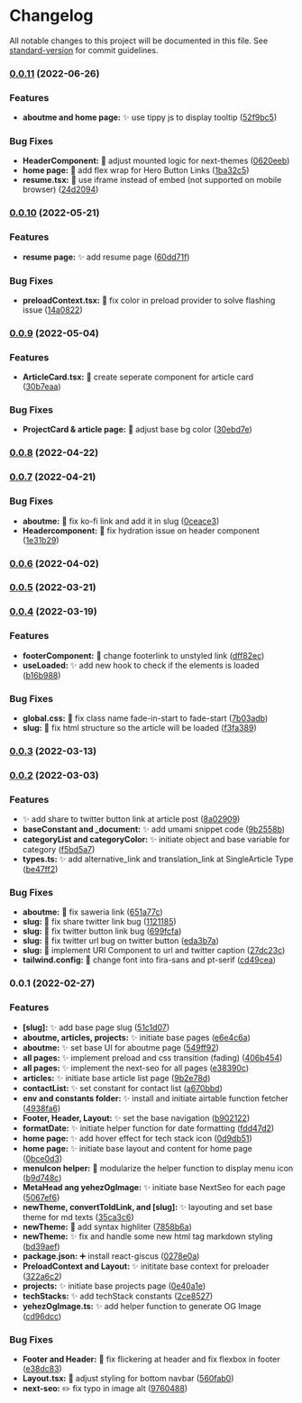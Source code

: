 # Changelog

All notable changes to this project will be documented in this file. See [standard-version](https://github.com/conventional-changelog/standard-version) for commit guidelines.

### [0.0.11](https://github.com/yehezkielgunawan/yehezgun-v3/compare/v0.0.10...v0.0.11) (2022-06-26)

### Features

- **aboutme and home page:** :sparkles: use tippy js to display tooltip ([52f9bc5](https://github.com/yehezkielgunawan/yehezgun-v3/commit/52f9bc5a3c34c0b11783c4e070b2c89946e01e66))

### Bug Fixes

- **HeaderComponent:** :bug: adjust mounted logic for next-themes ([0620eeb](https://github.com/yehezkielgunawan/yehezgun-v3/commit/0620eeb1ab49092e28e15dfa387e5d4328dba3c8))
- **home page:** :bug: add flex wrap for Hero Button Links ([1ba32c5](https://github.com/yehezkielgunawan/yehezgun-v3/commit/1ba32c5c08c7e0d0ac286a29d83997f1020b1838))
- **resume.tsx:** :bug: use iframe instead of embed (not supported on mobile browser) ([24d2094](https://github.com/yehezkielgunawan/yehezgun-v3/commit/24d2094d6998e9f9523e0256ac5b291ef365e1c4))

### [0.0.10](https://github.com/yehezkielgunawan/yehezgun-v3/compare/v0.0.9...v0.0.10) (2022-05-21)

### Features

- **resume page:** :sparkles: add resume page ([60dd71f](https://github.com/yehezkielgunawan/yehezgun-v3/commit/60dd71f7952cf921b85312948f56145ccdeff220))

### Bug Fixes

- **preloadContext.tsx:** :lipstick: fix color in preload provider to solve flashing issue ([14a0822](https://github.com/yehezkielgunawan/yehezgun-v3/commit/14a0822b39787cd8a2a926d8b6d74ef226a1aa7f))

### [0.0.9](https://github.com/yehezkielgunawan/yehezgun-v3/compare/v0.0.8...v0.0.9) (2022-05-04)

### Features

- **ArticleCard.tsx:** :art: create seperate component for article card ([30b7eaa](https://github.com/yehezkielgunawan/yehezgun-v3/commit/30b7eaa6f2b7f26342b3b72b45ecef90da5f19f2))

### Bug Fixes

- **ProjectCard & article page:** :lipstick: adjust base bg color ([30ebd7e](https://github.com/yehezkielgunawan/yehezgun-v3/commit/30ebd7e9b26443663be8799a62ff7e15c11e697a))

### [0.0.8](https://github.com/yehezkielgunawan/yehezgun-v3/compare/v0.0.7...v0.0.8) (2022-04-22)

### [0.0.7](https://github.com/yehezkielgunawan/yehezgun-v3/compare/v0.0.6...v0.0.7) (2022-04-21)

### Bug Fixes

- **aboutme:** :speech_balloon: fix ko-fi link and add it in slug ([0ceace3](https://github.com/yehezkielgunawan/yehezgun-v3/commit/0ceace3291e576621747dae737176228ac553136))
- **Headercomponent:** :bug: fix hydration issue on header component ([1e31b29](https://github.com/yehezkielgunawan/yehezgun-v3/commit/1e31b292858b8b77b7e6926d01dbed09a41eac66))

### [0.0.6](https://github.com/yehezkielgunawan/yehezgun-v3/compare/v0.0.5...v0.0.6) (2022-04-02)

### [0.0.5](https://github.com/yehezkielgunawan/yehezgun-v3/compare/v0.0.4...v0.0.5) (2022-03-21)

### [0.0.4](https://github.com/yehezkielgunawan/yehezgun-v3/compare/v0.0.3...v0.0.4) (2022-03-19)

### Features

- **footerComponent:** :lipstick: change footerlink to unstyled link ([dff82ec](https://github.com/yehezkielgunawan/yehezgun-v3/commit/dff82ecf2b4285a87f56efdd0650edddae470c99))
- **useLoaded:** :sparkles: add new hook to check if the elements is loaded ([b16b988](https://github.com/yehezkielgunawan/yehezgun-v3/commit/b16b9886eb3cba0da0467fbb90620aaddbcd5d8c))

### Bug Fixes

- **global.css:** :bug: fix class name fade-in-start to fade-start ([7b03adb](https://github.com/yehezkielgunawan/yehezgun-v3/commit/7b03adb7dcee65433cef6b8d0741ecfe09583a19))
- **slug:** :bug: fix html structure so the article will be loaded ([f3fa389](https://github.com/yehezkielgunawan/yehezgun-v3/commit/f3fa389f868ea8a96a6c6467c61513bfeb361e4e))

### [0.0.3](https://github.com/yehezkielgunawan/yehezgun-v3/compare/v0.0.2...v0.0.3) (2022-03-13)

### [0.0.2](https://github.com/yehezkielgunawan/yehezgun-v3/compare/v0.0.1...v0.0.2) (2022-03-03)

### Features

- :sparkles: add share to twitter button link at article post ([8a02909](https://github.com/yehezkielgunawan/yehezgun-v3/commit/8a0290998ce8f8a930480db66e8653b2b3d1dabf))
- **baseConstant and \_document:** :sparkles: add umami snippet code ([9b2558b](https://github.com/yehezkielgunawan/yehezgun-v3/commit/9b2558b7469ac5dbe589385855eb132b49b42dd6))
- **categoryList and categoryColor:** :sparkles: initiate object and base variable for category ([f5bd5a7](https://github.com/yehezkielgunawan/yehezgun-v3/commit/f5bd5a7f37d9ecc0ea7c7fa1de00af9669b4343c))
- **types.ts:** :sparkles: add alternative_link and translation_link at SingleArticle Type ([be47ff2](https://github.com/yehezkielgunawan/yehezgun-v3/commit/be47ff234698baad42ddf9cafbc9b605a5513fcc))

### Bug Fixes

- **aboutme:** :bug: fix saweria link ([651a77c](https://github.com/yehezkielgunawan/yehezgun-v3/commit/651a77c8b9af39163b3fd2f4ed4315648801331a))
- **slug:** :bug: fix share twitter link bug ([1121185](https://github.com/yehezkielgunawan/yehezgun-v3/commit/112118535a2b387a649f6bf8a4aaaf96fc638333))
- **slug:** :bug: fix twitter button link bug ([699fcfa](https://github.com/yehezkielgunawan/yehezgun-v3/commit/699fcfa7188c25ccda8c547139ce5303a2584e60))
- **slug:** :bug: fix twitter url bug on twitter button ([eda3b7a](https://github.com/yehezkielgunawan/yehezgun-v3/commit/eda3b7af12cc3da169bb97a22cfe6edfff7479f6))
- **slug:** :bug: implement URI Component to url and twitter caption ([27dc23c](https://github.com/yehezkielgunawan/yehezgun-v3/commit/27dc23c1f52982855ae3b9a8dcc3315313c19835))
- **tailwind.config:** :wrench: change font into fira-sans and pt-serif ([cd49cea](https://github.com/yehezkielgunawan/yehezgun-v3/commit/cd49cea9455038ba91b3595ef9d16b4ab1031770))

### 0.0.1 (2022-02-27)

### Features

- **[slug]:** :sparkles: add base page slug ([51c1d07](https://github.com/yehezkielgunawan/yehezgun-v3/commit/51c1d07845beb85904e8ff7d961a9b93187f735a))
- **aboutme, articles, projects:** :sparkles: initiate base pages ([e6e4c6a](https://github.com/yehezkielgunawan/yehezgun-v3/commit/e6e4c6a6821df19df29e8e52ef9f8cd765dcac11))
- **aboutme:** :sparkles: set base UI for aboutme page ([549ff92](https://github.com/yehezkielgunawan/yehezgun-v3/commit/549ff92f416a4784144a7055352c46502629bd5d))
- **all pages:** :sparkles: implement preload and css transition (fading) ([406b454](https://github.com/yehezkielgunawan/yehezgun-v3/commit/406b454eb53968d3dcc4e552b4ea0f318fa68d83))
- **all pages:** :sparkles: implement the next-seo for all pages ([e38390c](https://github.com/yehezkielgunawan/yehezgun-v3/commit/e38390c951c567100431d6e280c14f5e3488a911))
- **articles:** :sparkles: initiate base article list page ([9b2e78d](https://github.com/yehezkielgunawan/yehezgun-v3/commit/9b2e78d8a0f3f2cebb83a135d98ef85b631881db))
- **contactList:** :sparkles: set constant for contact list ([a670bbd](https://github.com/yehezkielgunawan/yehezgun-v3/commit/a670bbd048be7e96d524a7acf4793ab94d349bd2))
- **env and constants folder:** :sparkles: install and initiate airtable function fetcher ([4938fa6](https://github.com/yehezkielgunawan/yehezgun-v3/commit/4938fa617b8e22ce430946cb2c87d3313ec12577))
- **Footer, Header, Layout:** :sparkles: set the base navigation ([b902122](https://github.com/yehezkielgunawan/yehezgun-v3/commit/b90212227bb7f2a2cd6c987e9280d4aa269a2a0c))
- **formatDate:** :sparkles: initiate helper function for date formatting ([fdd47d2](https://github.com/yehezkielgunawan/yehezgun-v3/commit/fdd47d22b0059f6ef7bc888a4324efc69fc72b6a))
- **home page:** :sparkles: add hover effect for tech stack icon ([0d9db51](https://github.com/yehezkielgunawan/yehezgun-v3/commit/0d9db51b83270035888feddd6d143693e16be673))
- **home page:** :sparkles: initiate base layout and content for home page ([0bce0d3](https://github.com/yehezkielgunawan/yehezgun-v3/commit/0bce0d3ef69cbb4b8f730ecb2d920c322fc57272))
- **menuIcon helper:** :art: modularize the helper function to display menu icon ([b9d748c](https://github.com/yehezkielgunawan/yehezgun-v3/commit/b9d748c17a345506d5c5a974cad141fc91bfa87b))
- **MetaHead ang yehezOgImage:** :sparkles: initiate base NextSeo for each page ([5067ef6](https://github.com/yehezkielgunawan/yehezgun-v3/commit/5067ef6173104dba45b0a605c0f7da99e62ec6bf))
- **newTheme, convertToIdLink, and [slug]:** :sparkles: layouting and set base theme for md texts ([35ca3c6](https://github.com/yehezkielgunawan/yehezgun-v3/commit/35ca3c6d97fe43e36fcefa400724a022c1f77781))
- **newTheme:** :lipstick: add syntax highliter ([7858b6a](https://github.com/yehezkielgunawan/yehezgun-v3/commit/7858b6a5ac14c710a879ddfa12399713bebcf0f2))
- **newTheme:** :sparkles: fix and handle some new html tag markdown styling ([bd39aef](https://github.com/yehezkielgunawan/yehezgun-v3/commit/bd39aeff4596c2116ae1d49e8c653cd53c810a4f))
- **package.json:** :heavy_plus_sign: install react-giscus ([0278e0a](https://github.com/yehezkielgunawan/yehezgun-v3/commit/0278e0a8bcdb22488246336b8c7e48f4df7217d0))
- **PreloadContext and Layout:** :sparkles: inititate base context for preloader ([322a6c2](https://github.com/yehezkielgunawan/yehezgun-v3/commit/322a6c2dc6e7082c38899f596fa8a4d345401fa1))
- **projects:** :sparkles: initiate base projects page ([0e40a1e](https://github.com/yehezkielgunawan/yehezgun-v3/commit/0e40a1ebf5d47b0298c25e50d03af43a59a6e37e))
- **techStacks:** :sparkles: add techStack constants ([2ce8527](https://github.com/yehezkielgunawan/yehezgun-v3/commit/2ce8527e04aa69d07abe33f4d982d41fe1e072dd))
- **yehezOgImage.ts:** :sparkles: add helper function to generate OG Image ([cd96dcc](https://github.com/yehezkielgunawan/yehezgun-v3/commit/cd96dccd6799fa87c7cade815575f9a7ebf33fd4))

### Bug Fixes

- **Footer and Header:** :bug: fix flickering at header and fix flexbox in footer ([e38dc83](https://github.com/yehezkielgunawan/yehezgun-v3/commit/e38dc836b933e2e823ad970bc3437b9629a3240e))
- **Layout.tsx:** :lipstick: adjust styling for bottom navbar ([560fab0](https://github.com/yehezkielgunawan/yehezgun-v3/commit/560fab0ad8147de90accc8d6fb5ec24a7fbf4962))
- **next-seo:** :pencil2: fix typo in image alt ([9760488](https://github.com/yehezkielgunawan/yehezgun-v3/commit/97604880c38afc05b467bbdb5cb89ba15859af46))
